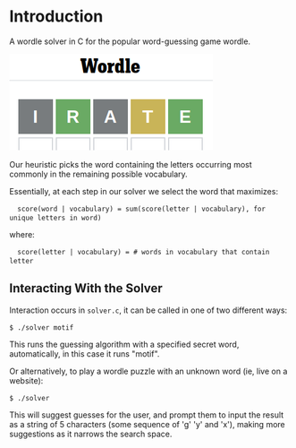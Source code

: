
# Introduction

A wordle solver in C for the popular word-guessing game wordle.

![guessing "irate" (which is recommended starting word based on our heuristic) on a recent wordle](irate.png "guessing irate")

Our heuristic picks the word containing the letters occurring most commonly in the remaining possible vocabulary.

Essentially, at each step in our solver we select the word that maximizes:
```
  score(word | vocabulary) = sum(score(letter | vocabulary), for unique letters in word)
```

where:

```
  score(letter | vocabulary) = # words in vocabulary that contain letter
```

## Interacting With the Solver

Interaction occurs in `solver.c`, it can be called in one of two different ways:

```
$ ./solver motif
```

This runs the guessing algorithm with a specified secret word, automatically, in this case it runs "motif".

Or alternatively, to play a wordle puzzle with an unknown word (ie, live on a website):

```
$ ./solver
```

This will suggest guesses for the user, and prompt them to input the result as a string of 5 characters (some sequence of 'g' 'y' and 'x'), making more suggestions as it narrows the search space.